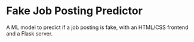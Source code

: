 # Fake Job Posting Predictor
 A ML model to predict if a job posting is fake, with an HTML/CSS frontend and a Flask server.

